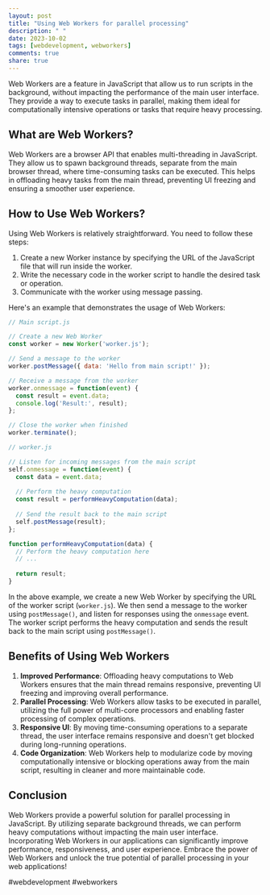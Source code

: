 ```yaml
---
layout: post
title: "Using Web Workers for parallel processing"
description: " "
date: 2023-10-02
tags: [webdevelopment, webworkers]
comments: true
share: true
---
```


Web Workers are a feature in JavaScript that allow us to run scripts in the background, without impacting the performance of the main user interface. They provide a way to execute tasks in parallel, making them ideal for computationally intensive operations or tasks that require heavy processing.

## What are Web Workers?

Web Workers are a browser API that enables multi-threading in JavaScript. They allow us to spawn background threads, separate from the main browser thread, where time-consuming tasks can be executed. This helps in offloading heavy tasks from the main thread, preventing UI freezing and ensuring a smoother user experience.

## How to Use Web Workers?

Using Web Workers is relatively straightforward. You need to follow these steps:

1. Create a new Worker instance by specifying the URL of the JavaScript file that will run inside the worker.
2. Write the necessary code in the worker script to handle the desired task or operation.
3. Communicate with the worker using message passing.

Here's an example that demonstrates the usage of Web Workers:

```javascript
// Main script.js

// Create a new Web Worker
const worker = new Worker('worker.js');

// Send a message to the worker
worker.postMessage({ data: 'Hello from main script!' });

// Receive a message from the worker
worker.onmessage = function(event) {
  const result = event.data;
  console.log('Result:', result);
};

// Close the worker when finished
worker.terminate();
```

```javascript
// worker.js

// Listen for incoming messages from the main script
self.onmessage = function(event) {
  const data = event.data;
  
  // Perform the heavy computation
  const result = performHeavyComputation(data);
  
  // Send the result back to the main script
  self.postMessage(result);
};

function performHeavyComputation(data) {
  // Perform the heavy computation here
  // ...
  
  return result;
}
```

In the above example, we create a new Web Worker by specifying the URL of the worker script (`worker.js`). We then send a message to the worker using `postMessage()`, and listen for responses using the `onmessage` event. The worker script performs the heavy computation and sends the result back to the main script using `postMessage()`.

## Benefits of Using Web Workers

1. **Improved Performance**: Offloading heavy computations to Web Workers ensures that the main thread remains responsive, preventing UI freezing and improving overall performance.
2. **Parallel Processing**: Web Workers allow tasks to be executed in parallel, utilizing the full power of multi-core processors and enabling faster processing of complex operations.
3. **Responsive UI**: By moving time-consuming operations to a separate thread, the user interface remains responsive and doesn't get blocked during long-running operations.
4. **Code Organization**: Web Workers help to modularize code by moving computationally intensive or blocking operations away from the main script, resulting in cleaner and more maintainable code.

## Conclusion

Web Workers provide a powerful solution for parallel processing in JavaScript. By utilizing separate background threads, we can perform heavy computations without impacting the main user interface. Incorporating Web Workers in our applications can significantly improve performance, responsiveness, and user experience. Embrace the power of Web Workers and unlock the true potential of parallel processing in your web applications!

#webdevelopment #webworkers